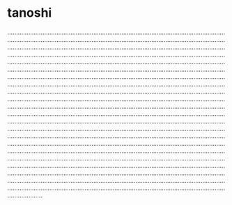 # tanoshi

............................................................................................................................................................................................................................................................................................................................................................................................................................................................................................................................................................................................................................................................................................................................................................................................................................................................................................................................................................................................................................................................................................................................................................................................................................................................................................................................................................................................................................................................................................................................................................................................................................................................................................................................................................................................................................................................................................................................................................................................................................................................................................................................................................................................................................................................................................................................................................................................................................................................................................................................................................................................................................................................................................................................................................................................................................................................